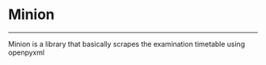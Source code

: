 # Minion

---

Minion is a library that basically scrapes the examination timetable using openpyxml
